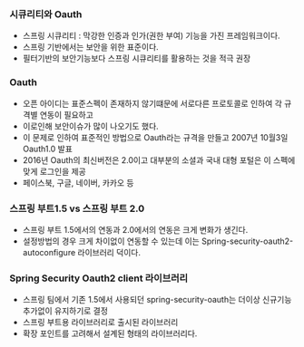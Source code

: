 ### 시큐리티와 Oauth
  - 스프링 시큐리티 : 막강한 인증과 인가(권한 부여) 기능을 가진 프레임워크이다.
  - 스프링 기반에서는 보안을 위한 표준이다.
  - 필터기반의 보안기능보다 스프링 시큐리티를 활용하는 것을 적극 권장

### Oauth
  - 오픈 아이디는 표준스펙이 존재하지 않기떄문에 서로다른 프로토콜로 인하여 각 규격별 연동이 필요하고
  - 이로인해 보안이슈가 많이 나오기도 했다.
  - 이 문제로 인하여 표준적인 방법으로 Oauth라는 규격을 만들고 2007년 10월3일 Oauth1.0 발표
  - 2016년 Oauth의 최신버전은 2.0이고 대부분의 소셜과 국내 대형 포털은 이 스펙에 맞게 로그인을 제공
  - 페이스북, 구글, 네이버, 카카오 등

### 스프링 부트1.5 vs 스프링 부트 2.0
  - 스프링 부트 1.5에서의 연동과 2.0에서의 연동은 크게 변화가 생긴다.
  - 설정방법의 경우 크게 차이없이 연동할 수 있는데 이는 Spring-security-oauth2-autoconfigure 라이브러리 덕이다.

### Spring Security Oauth2 client 라이브러리
  - 스프링 팀에서 기존 1.5에서 사용되던 spring-security-oauth는 더이상 신규기능 추가없이 유지하기로 결정
  - 스프링 부트용 라이브러리로 출시된 라이브러리
  - 확장 포인트를 고려해서 설계된 형태의 라이브러리다.

